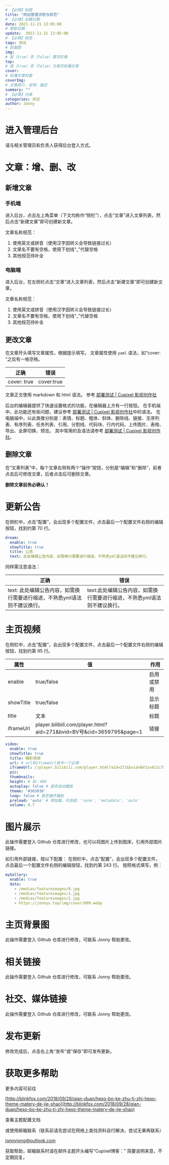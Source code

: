 ```yaml
---
# 【必填】标题
title: "网站管理流程与规范"
# 【必填】创建日期
date: 2021-11-21 13:05:00
# 更新日期
update:  2021-11-21 13:05:00
# 【必填】标签
tags: 测试
# 封面图
img: 
# 是（true）否（false）置顶文章
top:
# 是（true）否（false）为首页轮播文章
cover: 
# 轮播文章封面
coverImg: 
# 文章简介、说明、描述
summary: ""
# 【必填】分类
categories: 测试
author: Jonny
---
```


# 进入管理后台

请与相关管理员和负责人获得后台登入方式。

# 文章：增、删、改

## 新增文章

### 手机端

进入后台，点击左上角菜单（下文均称作“侧栏”），点击“文章”进入文章列表，然后点击“新建文章”即可创建新文章。

文章名称规范：

1. 使用英文或拼音（使用汉字因转义会导致链接过长）
2. 文章名不要有空格，使用下划线“_”代替空格
3. 其他规范待补全

### 电脑端

进入后台，在左侧栏点击“文章”进入文章列表，然后点击“新建文章”即可创建新文章。

文章名称规范：

1. 使用英文或拼音（使用汉字因转义会导致链接过长）
2. 文章名不要有空格，使用下划线“_”代替空格
3. 其他规范待补全

## 更改文章

在文章开头填写文章属性，根据提示填写。
文章属性使用 `yaml` 语法，如“cover: ”之后有一格空格。

| 正确 | 错误 |
| --- | --- |
| cover: true | cover:true |

文章正文使用 markdown 和 html 语法。
参考 [部署测试 | Cupixel 影视创作社](https://cupixel.pages.dev/hello-world/)

后台的编辑器提供了快速设置格式的功能，在编辑器上方有一行按钮。
在手机端中，此功能还有些问题，建议参考 [部署测试 | Cupixel 影视创作社](https://cupixel.pages.dev/hello-world/)中的语法。
在电脑端中，以此类推分别是：表情、标题、粗体、斜体、删除线、链接、无序列表、有序列表、任务列表、引用、分割线、代码块、行内代码、上传图片、表格、导出、全屏切换、预览。
其中常用的及语法请参考 [部署测试 | Cupixel 影视创作社](https://cupixel.pages.dev/hello-world/)。

## 删除文章

在“文章列表”中，每个文章右侧有两个“操作”按钮，分别是“编辑”和“删除”，前者点击后可修改文章，后者点击后可删除文章。

**删除文章前务必确认！**

# 更新公告

在侧栏中，点击“配置”，会出现多个配置文件，点击最后一个配置文件右侧的编辑按钮，找到约第 70 行。

```yml themes/hexo-theme-matery/_config.yml
dream:
  enable: true
  showTitle: true
  title: 公告
  text: 此处编辑公告内容，如需换行需要进行缩进，不熟悉yml语法则不建议换行。
```

同样需注意语法：

| 正确 | 错误 |
| --- | --- |
| text: 此处编辑公告内容，如需换行需要进行缩进，不熟悉yml语法则不建议换行。 | text:此处编辑公告内容，如需换行需要进行缩进，不熟悉yml语法则不建议换行。 |

# 主页视频

在侧栏中，点击“配置”，会出现多个配置文件，点击最后一个配置文件右侧的编辑按钮，找到约第 95 行。

| 属性 | 值 | 作用 |
| --- | --- | --- |
| enable | true/false | 启用或禁用 |
| showTitle | true/false | 显示标题 |
| title | 文本 | 标题 |
| iframeUrl | player.bilibili.com/player.html?aid=271&bvid=BV号&cid=3659795&page=1 | 链接 |

```yml themes/hexo-theme-matery/_config.yml
video:
  enable: true
  showTitle: true
  title: 精彩视频
  url: # url和iframeUrl其中一个必填
  iframeUrl: //player.bilibili.com/player.html?aid=271&bvid=BV1xx411c7Xg&cid=3659795&page=1 #在bilibili或者爱奇艺分享时选择iframe，然后填那个url来这里，sample: //player.bilibili.com/player.html?aid=669520137&bvid=BV1oa4y1L7mw&cid=234543483&page=1
  pic:
  thumbnails:
  height: # 如：400
  autoplay: false # 是否自动播放
  theme: '#303030'
  loop: false # 是否循环播放
  preload: 'auto' # 预加载，可选值: 'none', 'metadata', 'auto'
  volume: 0.7
```

# 图片展示

此操作需要登入 Github 仓库进行修改，也可以将图片上传到图床，引用外部图片链接。

如引用外部链接，按以下配置：
在侧栏中，点击“配置”，会出现多个配置文件，点击最后一个配置文件右侧的编辑按钮，找到约第 243 行。
按照格式填写，例：

```yml themes/hexo-theme-matery/_config.yml
myGallery:
  enable: true
  data:
    - /medias/featureimages/0.jpg
    - /medias/featureimages/1.jpg
    - /medias/featureimages/2.jpg
    - https://jonnys.top/img/cover/009.webp
```

# 主页背景图

此操作需要登入 Github 仓库进行修改，可联系 Jonny 帮助更改。

# 相关链接

此操作需要登入 Github 仓库进行修改，可联系 Jonny 帮助更改。

# 社交、媒体链接

此操作需要登入 Github 仓库进行修改，可联系 Jonny 帮助更改。

# 发布更新

修改完成后，点击右上角“发布”或“保存”即可发布更新。

# 获取更多帮助

更多内容可前往

[http://blinkfox.com/2018/09/28/qian-duan/hexo-bo-ke-zhu-ti-zhi-hexo-theme-matery-de-jie-shao](http://blinkfox.com/2018/09/28/qian-duan/hexo-bo-ke-zhu-ti-zhi-hexo-theme-matery-de-jie-shao)

查看主题配置文档

或使用邮箱联系（联系前请先尝试在网络上查找资料自行解决，尝试无果再联系）

[jonnyjong@outlook.com](mailto:jonnyjong@outlook.com)

获取帮助，邮箱联系时请在邮件主题开头编写“Cupixel博客：”
简要说明来意，不定期回复。

